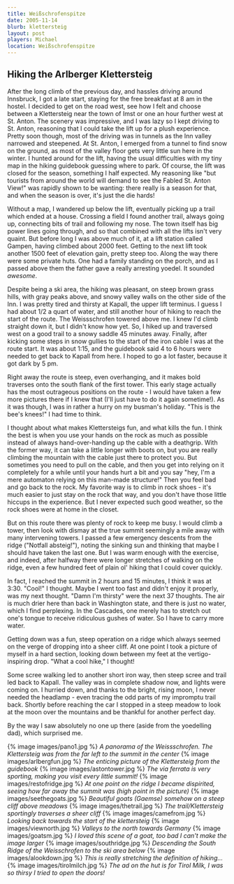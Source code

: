 ```yaml
--- 
title: Weißschrofenspitze
date: 2005-11-14
blurb: klettersteig
layout: post 
players: Michael
location: Weißschrofenspitze
--- 
```


<h2>Hiking the Arlberger Klettersteig</h2>


After the long climb of the previous day, and hassles driving around Innsbruck, I got a late start, staying for
the free breakfast at 8 am in the hostel. I decided to get on the road west, see how I felt and choose between 
a Klettersteig near the town of Imst or one an hour further west at St. Anton. The scenery was impressive, and I was
lazy so I kept driving to St. Anton, reasoning that I could take the lift up for a plush experience. Pretty soon
though, most of the driving was in tunnels as the Inn valley narrowed and steepened. At St. Anton, I emerged from
a tunnel to find snow on the ground, as most of the valley floor gets very little sun here in the winter. I hunted
around for the lift, having the usual difficulties with my tiny map in the hiking guidebook guessing where to park.
Of course, the lift was closed for the season, something I half expected. My reasoning like "but tourists from
around the world will demand to see the Fabled St. Anton View!" was rapidly shown to be wanting: there really is
a season for that, and when the season is over, it's just the die hards!


Without a map, I wandered up below the lift, eventually picking up a trail which ended at a house. Crossing a field
I found another trail, always going up, connecting bits of trail and following my nose. The town itself has big
power lines going through, and so that combined with all the lifts isn't very quaint. But before long I was above
much of it, at a lift station called Gampen, having climbed about 2000 feet. Getting to the next lift took another 1500
feet of elevation gain, pretty steep too. Along the way there were some private huts. One had a family standing on the
porch, and as I passed above them the father gave a really arresting yoedel. It sounded <i>awesome</i>.


Despite being a ski area, the hiking was pleasant, on steep brown grass hills, with gray peaks above, and snowy valley
walls on the other side of the Inn. I was pretty tired and thirsty at Kapall, the upper lift terminus. I guess I had about 1/2 a quart of water, and still another hour of hiking to reach the start of the route. The Weissschrofen towered above me. I knew I'd climb straight down it, but I didn't know how yet. So, I hiked up and traversed west on a good trail to a snowy saddle 45 minutes away. Finally, after kicking some steps in snow gullies to the start of the iron cable I was
at the route start. It was about 1:15, and the guidebook said 4 to 6 hours were needed to get back to Kapall from here.
I hoped to go a lot faster, because it got dark by 5 pm.


Right away the route is steep, even overhanging, and it makes bold traverses onto the south flank of the first tower. 
This early stage actually has the most outrageous positions on the route - I would have taken a few more pictures there
if I knew that (I'll just have to do it again sometime!). As it was though, I was in rather a hurry on my busman's
holiday. "This is the bee's knees!" I had time to think.


I thought about what makes Klettersteigs fun, and what kills the fun. I think the best is when you use your hands on
the rock as much as possible instead of always hand-over-handing up the cable with a deathgrip. With the former way,
it can take a little longer with boots on, but you are really climbing the mountain with the cable just there to
protect you. But sometimes you need to pull on the cable, and then you get into relying on it completely for a while
until your hands hurt a bit and you say "hey, I'm a mere automaton relying on this man-made structure!" Then you
feel bad and go back to the rock. My favorite way is to climb in rock shoes - it's much easier to just stay on the
rock that way, and you don't have those little hiccups in the experience. But I never expected such good weather, so
the rock shoes were at home in the closet.


But on this route there was plenty of rock to keep me busy. I would climb a tower, then look with dismay at the true summit seemingly a mile away with many intervening towers. I passed a few emergency descents from the ridge ("Notfall absteig!"), noting the sinking sun and thinking that maybe I should have taken the last one. But I was warm enough
with the exercise, and indeed, after halfway there were longer stretches of walking on the ridge, even a few
hundred feet of plain ol' hiking that I could cover quickly. 


In fact, I reached the summit in 2 hours and 15 minutes, I think it was at 3:30. "Cool!" I thought. Maybe I went too fast and didn't enjoy it properly, was my next thought. "Damn I'm thirsty" were the next 37 thoughts. The air is much drier here than back in Washington state, and there is just no water, which I find perplexing. In the Cascades, one
merely has to stretch out one's tongue to receive ridiculous gushes of water. So I have to carry more water.


Getting down was a fun, steep operation on a ridge which always seemed on the verge of dropping into a sheer cliff. 
At one point I took a picture of myself in a hard section, looking down between my feet at the vertigo-inspiring
drop. "What a cool hike," I thought!


Some scree walking led to another short iron way, then steep scree and trail led back to Kapall. The valley was in
complete shadow now, and lights were coming on. I hurried down, and thanks to the bright, rising moon, I never needed
the headlamp - even tracing the odd parts of my impromptu trail back. Shortly before reaching the car I stopped in
a steep meadow to look at the moon over the mountains and be thankful for another perfect day.


By the way I saw absolutely no one up there (aside from the yoedelling dad), which surprised me.

{% image images/pano1.jpg %}
<i>A panorama of the Weissschrofen. The Klettersteig was from the far left to the summit in the center</i>
{% image images/arlbergfun.jpg %}
<i>The enticing picture of the Klettersteig from the guidebook</i>
{% image images/astontower.jpg %}
<i>The via ferrata is very sporting, making you visit every little summit!</i>
{% image images/restofridge.jpg %}
<i>At one point on the ridge I became dispirited, seeing how far away the summit was (high point in the picture)</i>
{% image images/seethegoats.jpg %}
<i>Beautiful goats (Gaemse) somehow on a steep cliff above meadows</i>
{% image images/thetrail.jpg %}
<i>The trail/Klettersteig sportingly traverses a sheer cliff</i>
{% image images/camefrom.jpg %}
<i>Looking back towards the start of the klettersteig</i>
{% image images/viewnorth.jpg %}
<i>Valleys to the north towards Germany</i>
{% image images/goatsm.jpg %}
<i>I loved this scene of a goat, too bad I can't make the image larger</i>
{% image images/southridge.jpg %}
<i>Descending the South Ridge of the Weisschrofen to the ski area below</i>
{% image images/alookdown.jpg %}
<i>This is really stretching the definition of hiking...</i>
{% image images/tirolmilch.jpg %}
<i>The ad on the hut is for Tirol Milk, I was so thirsy I tried to open the doors!</i>
